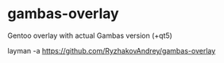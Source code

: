 # gambas-overlay
Gentoo overlay with actual Gambas version (+qt5) 

layman -a https://github.com/RyzhakovAndrey/gambas-overlay
